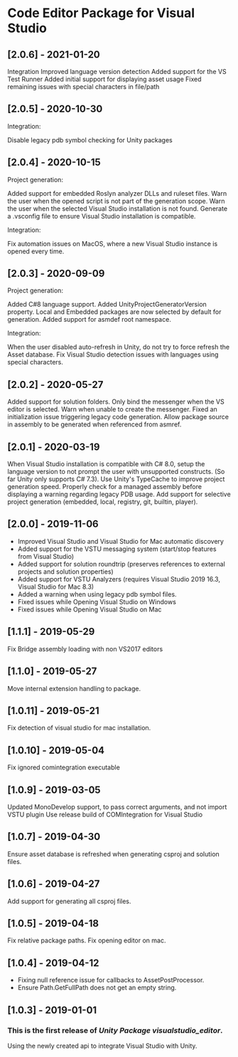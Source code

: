 # Code Editor Package for Visual Studio

## [2.0.6] - 2021-01-20

Integration
Improved language version detection
Added support for the VS Test Runner
Added initial support for displaying asset usage
Fixed remaining issues with special characters in file/path


## [2.0.5] - 2020-10-30

Integration:

Disable legacy pdb symbol checking for Unity packages

## [2.0.4] - 2020-10-15

Project generation:

Added support for embedded Roslyn analyzer DLLs and ruleset files.
Warn the user when the opened script is not part of the generation scope.
Warn the user when the selected Visual Studio installation is not found.
Generate a .vsconfig file to ensure Visual Studio installation is compatible.

Integration:

Fix automation issues on MacOS, where a new Visual Studio instance is opened every time.

## [2.0.3] - 2020-09-09

Project generation:

Added C#8 language support.
Added UnityProjectGeneratorVersion property.
Local and Embedded packages are now selected by default for generation.
Added support for asmdef root namespace.

Integration:

When the user disabled auto-refresh in Unity, do not try to force refresh the Asset database.
Fix Visual Studio detection issues with languages using special characters.


## [2.0.2] - 2020-05-27

Added support for solution folders.
Only bind the messenger when the VS editor is selected.
Warn when unable to create the messenger.
Fixed an initialization issue triggering legacy code generation.
Allow package source in assembly to be generated when referenced from asmref.


## [2.0.1] - 2020-03-19

When Visual Studio installation is compatible with C# 8.0, setup the language version to not prompt the user with unsupported constructs. (So far Unity only supports C# 7.3).
Use Unity's TypeCache to improve project generation speed.
Properly check for a managed assembly before displaying a warning regarding legacy PDB usage.
Add support for selective project generation (embedded, local, registry, git, builtin, player).


## [2.0.0] - 2019-11-06

- Improved Visual Studio and Visual Studio for Mac automatic discovery
- Added support for the VSTU messaging system (start/stop features from Visual Studio)
- Added support for solution roundtrip (preserves references to external projects and solution properties)
- Added support for VSTU Analyzers (requires Visual Studio 2019 16.3, Visual Studio for Mac 8.3)
- Added a warning when using legacy pdb symbol files.
- Fixed issues while Opening Visual Studio on Windows
- Fixed issues while Opening Visual Studio on Mac

## [1.1.1] - 2019-05-29

Fix Bridge assembly loading with non VS2017 editors

## [1.1.0] - 2019-05-27

Move internal extension handling to package.

## [1.0.11] - 2019-05-21

Fix detection of visual studio for mac installation.

## [1.0.10] - 2019-05-04

Fix ignored comintegration executable


## [1.0.9] - 2019-03-05

Updated MonoDevelop support, to pass correct arguments, and not import VSTU plugin
Use release build of COMIntegration for Visual Studio


## [1.0.7] - 2019-04-30

Ensure asset database is refreshed when generating csproj and solution files.

## [1.0.6] - 2019-04-27

Add support for generating all csproj files.

## [1.0.5] - 2019-04-18

Fix relative package paths.
Fix opening editor on mac.

## [1.0.4] - 2019-04-12

- Fixing null reference issue for callbacks to AssetPostProcessor.
- Ensure Path.GetFullPath does not get an empty string.

## [1.0.3] - 2019-01-01

### This is the first release of *Unity Package visualstudio_editor*.

Using the newly created api to integrate Visual Studio with Unity.
